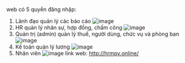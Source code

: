 web có 5 quyền đăng nhập:
1. Lãnh đạo quản lý các báo cáo ![image](https://github.com/user-attachments/assets/3dfb3cfc-ac74-4ecb-8b83-f73258a3841c)
2. HR quản lý nhân sự, hợp đồng, chấm công ![image](https://github.com/user-attachments/assets/b84e163d-7bf6-4810-b8c5-7640e9a857ef)
3. Quản trị (admin) quản lý thuế, người dùng, chức vụ và phòng ban ![image](https://github.com/user-attachments/assets/8b39d55e-e505-4e7c-a9bd-2adc14575d58)
4. Kế toán quản lý lương ![image](https://github.com/user-attachments/assets/ab028d25-6a99-4847-a4a8-8f56731fd00a)
5. Nhân viên ![image](https://github.com/user-attachments/assets/8887d715-114d-41e6-bb5c-ba2760287644)
   link web: http://hrmpv.online/

